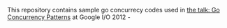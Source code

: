 This repository contains sample go concurrecy codes used in [the talk: Go Concurrency Patterns](https://www.youtube.com/watch?v=f6kdp27TYZs) at Google I/O 2012 - 
